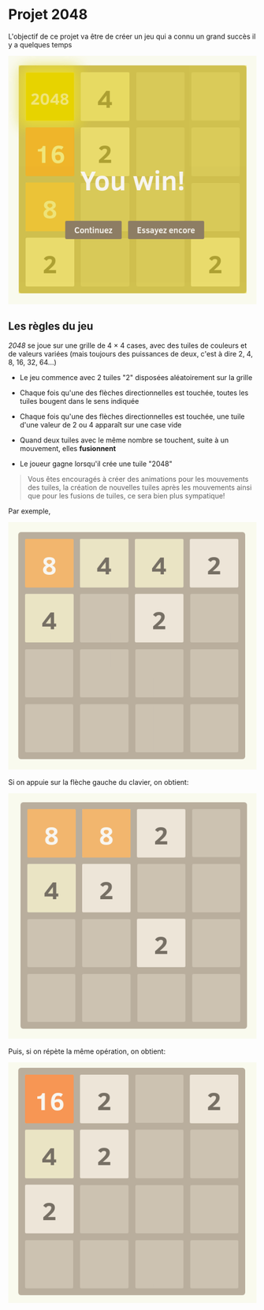 # Projet 2048



L'objectif de ce projet va être de créer un jeu qui a connu un grand succès il y a quelques temps

![img-2048](images/img-2048.png)





## Les règles du jeu

*2048* se joue sur une grille de 4 × 4 cases, avec des tuiles de couleurs et de valeurs variées (mais toujours des puissances de deux, c'est à dire 2, 4, 8, 16, 32, 64...) 



* Le jeu commence avec 2 tuiles "2" disposées aléatoirement sur la grille

* Chaque fois qu'une des flèches directionnelles est touchée, toutes les tuiles bougent dans le sens indiquée
* Chaque fois qu'une des flèches directionnelles est touchée, une tuile d'une valeur de 2 ou 4 apparaît sur une case vide
* Quand deux tuiles avec le même nombre se touchent, suite à un mouvement, elles **fusionnent**
* Le joueur gagne lorsqu'il crée une tuile "2048"



> Vous êtes encouragés à créer des animations pour les mouvements des tuiles, la création de nouvelles tuiles après les mouvements ainsi que pour les fusions de tuiles, ce sera bien plus sympatique!



Par exemple,

![](images/2048-1.png)



Si on appuie sur la flèche gauche du clavier, on obtient:

![](images/2048-2.png)

Puis, si on répète la même opération, on obtient:

![](images/2048-3.png)



